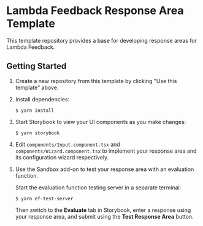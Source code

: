 # Lambda Feedback Response Area Template

This template repository provides a base for developing response areas for
Lambda Feedback.

## Getting Started

1. Create a new repository from this template by clicking "Use this template"
   above.
2. Install dependencies:
   ```
   $ yarn install
   ```
3. Start Storybook to view your UI components as you make changes:
   ```
   $ yarn storybook
   ```
4. Edit `components/Input.component.tsx` and
   `components/Wizard.component.tsx` to implement your response area
   and its configuration wizard respectively.
5. Use the Sandbox add-on to test your response area with an evaluation
   function.

   Start the evaluation function testing server in a separate terminal:
   ```
   $ yarn ef-test-server
   ```

   Then switch to the **Evaluate** tab in Storybook, enter a response
   using your response area, and submit using the **Test Response
   Area** button.
